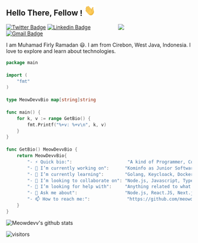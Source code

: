 <h2> Hello There, Fellow <Developers/>! <img src="https://raw.githubusercontent.com/ABSphreak/ABSphreak/master/gifs/Hi.gif" width="30px"></h2>

<img align='right' src='https://i.pinimg.com/originals/9e/a7/2e/9ea72ef078139ced289852e8a4ea0c5c.gif' width='200"'>

[![Twitter Badge](https://img.shields.io/badge/-mframadann=flat-square&labelColor=1ca0f1&logo=twitter&logoColor=white&link=https://twitter.com/mframadann)](https://twitter.com/mframadann)
[![Linkedin Badge](https://img.shields.io/badge/-muhamad-firly-ramadan-blue?style=flat-square&logo=Linkedin&logoColor=white&link=https://www.linkedin.com/in/muhamad-firly-ramadan/)](https://www.linkedin.com/in/muhamad-firly-ramadan/)
[![Gmail Badge](https://img.shields.io/badge/-dev.ramadann@gmail.com-c14438?style=flat-square&logo=Gmail&logoColor=white&link=mailto:dev.ramadann@gmail.com)](mailto:dev.ramadann@gmail.com)

I am Muhamad Firly Ramadan 😃. I am from Cirebon, West Java, Indonesia. I love to explore and learn about technologies.

```go
package main

import (
    "fmt"
)

type MeowDevvBio map[string]string

func main() {
    for k, v := range GetBio() {
        fmt.Printf("%+v: %+v\n", k, v)
    }
}

func GetBio() MeowDevvBio {
    return MeowDevvBio{
        "- ⚡ Quick bio:":                     "A kind of Programmer, Coder, Cat Lovers😺",
        "- 🔭 I’m currently working on":      "Kominfo as Junior Software Engineer",
        "- 🌱 I’m currently learning":        "Golang, Keycloack, Docker, Vue JS",
        "- 👯 I’m looking to collaborate on": "Node.js, Javascript, Typescript ,Golang and Docker related projects",
        "- 🤔 I’m looking for help with":     "Anything related to what I am currently learning:D",
        "- 💬 Ask me about":                  "Node.js, React.JS, Next.js, Golang, PHP, Laravel, SQL, Software Design & Architecture, Web Development and SEO",
        "- 📫 How to reach me:":              "https://github.com/meowdevv",
    }
}
```

![Meowdevv's github stats](https://github-readme-stats.vercel.app/api?username=meowdevv&hide=["issues"]&show_icons=true)

![visitors](https://visitor-badge.glitch.me/badge?page_id=meowdevv.meowdevv)
